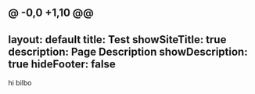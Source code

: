 @ -0,0 +1,10 @@
---
layout: default
title: Test
showSiteTitle: true
description: Page Description
showDescription: true
hideFooter: false
---

hi bilbo
